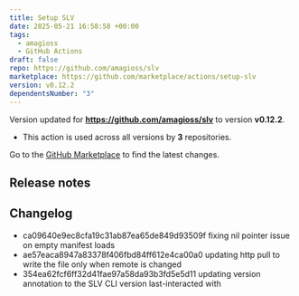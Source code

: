 ```yaml
---
title: Setup SLV
date: 2025-05-21 16:58:58 +00:00
tags:
  - amagioss
  - GitHub Actions
draft: false
repo: https://github.com/amagioss/slv
marketplace: https://github.com/marketplace/actions/setup-slv
version: v0.12.2
dependentsNumber: "3"
---
```



Version updated for **https://github.com/amagioss/slv** to version **v0.12.2**.
- This action is used across all versions by **3** repositories.

Go to the [GitHub Marketplace](https://github.com/marketplace/actions/setup-slv) to find the latest changes.

## Release notes

## Changelog
* ca09640e9ec8cfa19c31ab87ea65de849d93509f fixing nil pointer issue on empty manifest loads
* ae57eaca8947a83378f406fbd84ff612e4ca00a0 updating http pull to write the file only when remote is changed
* 354ea62fcf6ff32d41fae97a58da93b3fd5e5d11 updating version annotation to the SLV CLI version last-interacted with


